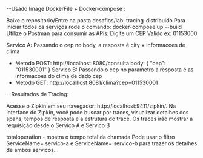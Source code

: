 --Usado Image DockerFile + Docker-compose :

Baixe o repositorio/Entre na pasta desafios/lab: tracing-distribuido
Para iniciar todos os serviços rode o comando: docker-compose up --build
Utilize o Postman para consumir as APis:
Digite um CEP Valido ex: 01153000

Servico A: Passando o cep no body, a resposta é city + informacoes de clima
 - Metodo POST: http://localhost:8080/consulta
body: {
    "cep": "011530001"
    }
Servico B: Passando o cep no parametro a resposta é as informacoes do clima de dado cep
- Metodo GET: http://localhost:8081/clima?cep=011530001

--Resultados de Tracing:

Acesse o Zipkin em seu navegador: http://localhost:9411/zipkin/.
Na interface do Zipkin, você pode buscar por traces, visualizar detalhes dos spans, tempos de resposta e a estrutura do trace.
Os traces irão mostrar a requisição desde o Serviço A e Servico B

totaloperation - mostra o tempo total da chamada
Pode usar o filtro ServiceName= servico-a e ServiceName= servico-b para trazer os detalhes de ambos servicos.
